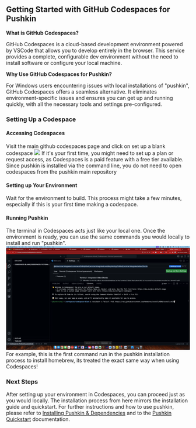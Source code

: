 ## Getting Started with GitHub Codespaces for Pushkin
**What is GitHub Codespaces?**

GitHub Codespaces is a cloud-based development environment powered by VSCode that allows you to develop entirely in the browser. This service provides a complete, configurable dev environment without the need to install software or configure your local machine.

**Why Use GitHub Codespaces for Pushkin?**

For Windows users encountering issues with local installations of "pushkin", GitHub Codespaces offers a seamless alternative. It eliminates environment-specific issues and ensures you can get up and running quickly, with all the necessary tools and settings pre-configured.


### Setting Up a Codespace 

#### Accessing Codespaces
Visit the main github codespaces page and click on set up a blank codespace
![](../../assets/codespaces-gif.gif)
If it's your first time, you might need to set up a plan or request access, as Codespaces is a paid feature with a free tier available. Since pushkin is installed via the command line, you do not need to open codespaces from the pushkin main repository 

#### Setting up Your Environment
Wait for the environment to build. This process might take a few minutes, especially if this is your first time making a codespace. 

#### Running Pushkin
The terminal in Codespaces acts just like your local one. Once the environment is ready, you can use the same commands you would locally to install and run "pushkin".
![](../../assets/codespaces-terminal.gif)
For example, this is the first command run in the pushkin installation process to install homebrew, its treated the exact same way when using Codespaces!


### Next Steps 

After setting up your environment in Codespaces, you can proceed just as you would locally. The installation process from here mirrors the installation guide and quickstart. For further instructions and how to use pushkin, please refer to [Installing Pushkin & Dependencies](../installing-pushkin-and-dependencies/macos-install.md) and to the [Pushkin Quickstart](../quickstart/README.md) documentation.